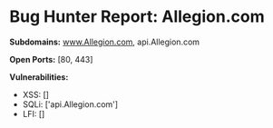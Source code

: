 # Bug Hunter Report: Allegion.com

**Subdomains:** www.Allegion.com, api.Allegion.com

**Open Ports:** [80, 443]

**Vulnerabilities:**
- XSS: []
- SQLi: ['api.Allegion.com']
- LFI: []
